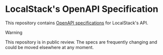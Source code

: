 # LocalStack's OpenAPI Specification

This repository contains [OpenAPI specifications](https://www.openapis.org/) for LocalStack's API.

> [!WARNING]  
> This repository is in public review. The specs are frequently changing and could be moved elsewhere at any moment.
